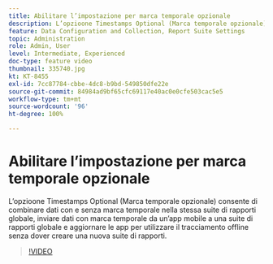```yaml
---
title: Abilitare l’impostazione per marca temporale opzionale
description: L’opzioone Timestamps Optional (Marca temporale opzionale) consente di combinare dati con e senza marca temporale nella stessa suite di rapporti globale, inviare dati con marca temporale da un’app mobile a una suite di rapporti globale e aggiornare le app per utilizzare il tracciamento offline senza dover creare una nuova suite di rapporti.
feature: Data Configuration and Collection, Report Suite Settings
topic: Administration
role: Admin, User
level: Intermediate, Experienced
doc-type: feature video
thumbnail: 335740.jpg
kt: KT-8455
exl-id: 7cc87784-cbbe-4dc8-b9bd-549850dfe22e
source-git-commit: 84984ad9bf65cfc69117e40ac0e0cfe503cac5e5
workflow-type: tm+mt
source-wordcount: '96'
ht-degree: 100%

---
```


# Abilitare l’impostazione per marca temporale opzionale

L’opzioone Timestamps Optional (Marca temporale opzionale) consente di combinare dati con e senza marca temporale nella stessa suite di rapporti globale, inviare dati con marca temporale da un’app mobile a una suite di rapporti globale e aggiornare le app per utilizzare il tracciamento offline senza dover creare una nuova suite di rapporti.

>[!VIDEO](https://video.tv.adobe.com/v/3418614/?quality=12&learn=on&captions=ita)
